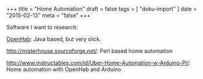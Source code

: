 +++
title = "Home Automation"
draft = false
tags = [
    "doku-import"
]
date = "2015-02-13"
meta = "false"
+++

Software I want to research:

[OpenHab](http://www.openhab.org|OpenHab): Java based, but very slick.

http://misterhouse.sourceforge.net/: Perl based home automation

http://www.instructables.com/id/Uber-Home-Automation-w-Arduino-Pi/: Home automation with OpenHab and Arduino



